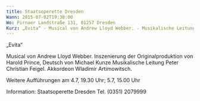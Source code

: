 ```yaml
---
title: Staatsoperette Dresden
Wann: 2015-07-02T19:30:00
Wo: Pirnaer Landstraße 131, 01257 Dresden
Kurz: „Evita“ - Musical von Andrew Lloyd Webber. - Musikalische Leitung Peter Christian Feigel. -  Akkordeon Wladimir Artimowitsch.
---
```


„Evita“

Musical von Andrew Lloyd Webber.
Inszenierung der Originalproduktion von Harold Prince, Deutsch von Michael Kunze
Musikalische Leitung Peter Christian Feigel.
 Akkordeon Wladimir Artimowitsch.

Weitere Aufführungen am 4.7, 19.30 Uhr; 5.7, 15.00 Uhr

Information: 
Staatsoperette Dresden
Tel. (0351) 2079999